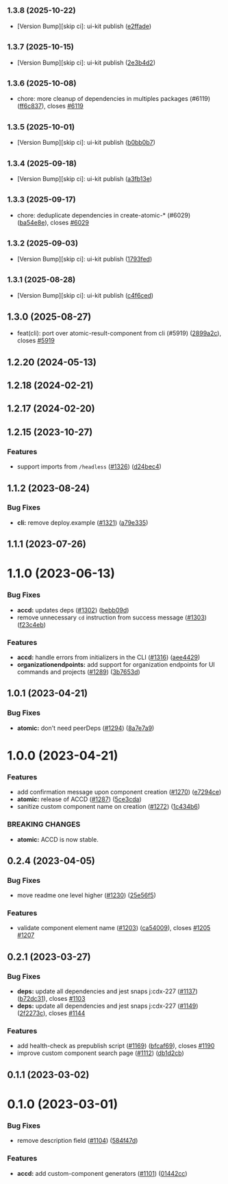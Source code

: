 ## <small>1.3.8 (2025-10-22)</small>

* [Version Bump][skip ci]: ui-kit publish ([e2ffade](https://github.com/coveo/ui-kit/commits/e2ffade))



## <small>1.3.7 (2025-10-15)</small>

* [Version Bump][skip ci]: ui-kit publish ([2e3b4d2](https://github.com/coveo/ui-kit/commits/2e3b4d2))



## <small>1.3.6 (2025-10-08)</small>

* chore: more cleanup of dependencies in multiples packages (#6119) ([ff6c837](https://github.com/coveo/ui-kit/commits/ff6c837)), closes [#6119](https://github.com/coveo/ui-kit/issues/6119)



## <small>1.3.5 (2025-10-01)</small>

* [Version Bump][skip ci]: ui-kit publish ([b0bb0b7](https://github.com/coveo/ui-kit/commits/b0bb0b7))



## <small>1.3.4 (2025-09-18)</small>

* [Version Bump][skip ci]: ui-kit publish ([a3fb13e](https://github.com/coveo/ui-kit/commits/a3fb13e))



## <small>1.3.3 (2025-09-17)</small>

* chore: deduplicate dependencies in create-atomic-* (#6029) ([ba54e8e](https://github.com/coveo/ui-kit/commits/ba54e8e)), closes [#6029](https://github.com/coveo/ui-kit/issues/6029)



## <small>1.3.2 (2025-09-03)</small>

* [Version Bump][skip ci]: ui-kit publish ([1793fed](https://github.com/coveo/ui-kit/commits/1793fed))



## <small>1.3.1 (2025-08-28)</small>

* [Version Bump][skip ci]: ui-kit publish ([c4f6ced](https://github.com/coveo/ui-kit/commits/c4f6ced))



## 1.3.0 (2025-08-27)

* feat(cli): port over atomic-result-component from cli  (#5919) ([2899a2c](https://github.com/coveo/ui-kit/commits/2899a2c)), closes [#5919](https://github.com/coveo/ui-kit/issues/5919)



## 1.2.20 (2024-05-13)

## 1.2.18 (2024-02-21)

## 1.2.17 (2024-02-20)

## 1.2.15 (2023-10-27)

### Features

- support imports from `/headless` ([#1326](https://github.com/coveo/cli/issues/1326)) ([d24bec4](https://github.com/coveo/cli/commits/d24bec48e5050ffdbba406fe130a7f7a83ca9b95))

## 1.1.2 (2023-08-24)

### Bug Fixes

- **cli:** remove deploy.example ([#1321](https://github.com/coveo/cli/issues/1321)) ([a79e335](https://github.com/coveo/cli/commits/a79e335a4b476c011945b56f417e13cbd295cf0d))

## 1.1.1 (2023-07-26)

# 1.1.0 (2023-06-13)

### Bug Fixes

- **accd:** updates deps ([#1302](https://github.com/coveo/cli/issues/1302)) ([bebb09d](https://github.com/coveo/cli/commits/bebb09dca354cb33efaceffe844706d191a400c5))
- remove unnecessary `cd` instruction from success message ([#1303](https://github.com/coveo/cli/issues/1303)) ([f23c4eb](https://github.com/coveo/cli/commits/f23c4eb2d2b3fdf0c77e22f078396b76eadd32d1))

### Features

- **accd:** handle errors from initializers in the CLI ([#1316](https://github.com/coveo/cli/issues/1316)) ([aee4429](https://github.com/coveo/cli/commits/aee4429bb83362a426ddb3f1f1f7b81c6b3be367))
- **organizationendpoints:** add support for organization endpoints for UI commands and projects ([#1289](https://github.com/coveo/cli/issues/1289)) ([3b7653d](https://github.com/coveo/cli/commits/3b7653dbf1b59015afb4575bd265ec0a91b2bcef))

## 1.0.1 (2023-04-21)

### Bug Fixes

- **atomic:** don't need peerDeps ([#1294](https://github.com/coveo/cli/issues/1294)) ([8a7e7a9](https://github.com/coveo/cli/commits/8a7e7a9ae60b3837d2e3820d1af824756e4db549))

# 1.0.0 (2023-04-21)

### Features

- add confirmation message upon component creation ([#1270](https://github.com/coveo/cli/issues/1270)) ([e7294ce](https://github.com/coveo/cli/commits/e7294ce591b4c5b62ae63c3037b4ceb8c69f2d87))
- **atomic:** release of ACCD ([#1287](https://github.com/coveo/cli/issues/1287)) ([5ce3cda](https://github.com/coveo/cli/commits/5ce3cda28a7a68ec1cef34e49f60b8f1e82da4b0))
- sanitize custom component name on creation ([#1272](https://github.com/coveo/cli/issues/1272)) ([1c434b6](https://github.com/coveo/cli/commits/1c434b6c83fe688f37ff843c90aa01e84a5a1129))

### BREAKING CHANGES

- **atomic:** ACCD is now stable.

## 0.2.4 (2023-04-05)

### Bug Fixes

- move readme one level higher ([#1230](https://github.com/coveo/cli/issues/1230)) ([25e56f5](https://github.com/coveo/cli/commits/25e56f554ba0307c643e30873328b7ab6d88f037))

### Features

- validate component element name ([#1203](https://github.com/coveo/cli/issues/1203)) ([ca54009](https://github.com/coveo/cli/commits/ca54009607fcf44fdb4087be1f8bb72e81230c40)), closes [#1205](https://github.com/coveo/cli/issues/1205) [#1207](https://github.com/coveo/cli/issues/1207)

## 0.2.1 (2023-03-27)

### Bug Fixes

- **deps:** update all dependencies and jest snaps j:cdx-227 ([#1137](https://github.com/coveo/cli/issues/1137)) ([b72dc31](https://github.com/coveo/cli/commits/b72dc314043174ef9afaadb03e066c8830d7acc1)), closes [#1103](https://github.com/coveo/cli/issues/1103)
- **deps:** update all dependencies and jest snaps j:cdx-227 ([#1149](https://github.com/coveo/cli/issues/1149)) ([2f2273c](https://github.com/coveo/cli/commits/2f2273c7d86f2a2a8414ebbdf8cddb800c888e96)), closes [#1144](https://github.com/coveo/cli/issues/1144)

### Features

- add health-check as prepublish script ([#1169](https://github.com/coveo/cli/issues/1169)) ([bfcaf69](https://github.com/coveo/cli/commits/bfcaf69497a42c10a43c2dd0435a82313d04bcbc)), closes [#1190](https://github.com/coveo/cli/issues/1190)
- improve custom component search page ([#1112](https://github.com/coveo/cli/issues/1112)) ([db1d2cb](https://github.com/coveo/cli/commits/db1d2cbf6bad6ecd3413e73d33d6ee400e5b8ade))

## 0.1.1 (2023-03-02)

# 0.1.0 (2023-03-01)

### Bug Fixes

- remove description field ([#1104](https://github.com/coveo/cli/issues/1104)) ([584f47d](https://github.com/coveo/cli/commits/584f47d8d9f341f23e13322802b2317c6b150448))

### Features

- **accd:** add custom-component generators ([#1101](https://github.com/coveo/cli/issues/1101)) ([01442cc](https://github.com/coveo/cli/commits/01442ccdb7065c1e9ca5852084f846f2814501d0))
